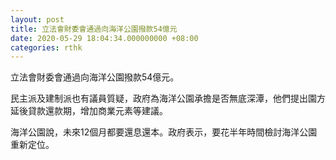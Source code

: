 ```yaml
---
layout: post
title: 立法會財委會通過向海洋公園撥款54億元
date: 2020-05-29 18:04:34.000000000 +08:00
categories: rthk
---
```


立法會財委會通過向海洋公園撥款54億元。

民主派及建制派也有議員質疑，政府為海洋公園承擔是否無底深潭，他們提出園方延後貸款還款期，增加商業元素等建議。

海洋公園說，未來12個月都要還息還本。政府表示，要花半年時間檢討海洋公園重新定位。
